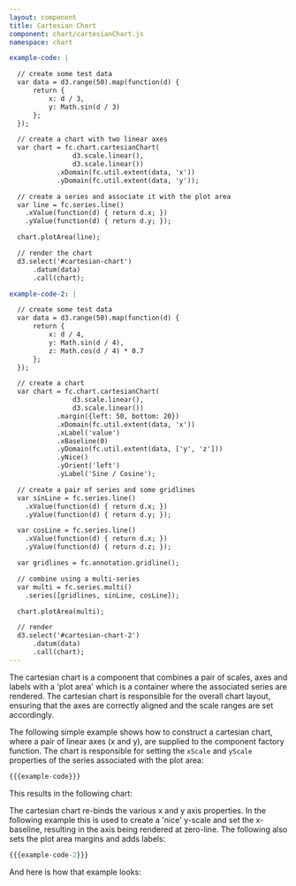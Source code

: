 ```yaml
---
layout: component
title: Cartesian Chart
component: chart/cartesianChart.js
namespace: chart

example-code: |

  // create some test data
  var data = d3.range(50).map(function(d) {
      return {
          x: d / 3,
          y: Math.sin(d / 3)
      };
  });

  // create a chart with two linear axes
  var chart = fc.chart.cartesianChart(
                d3.scale.linear(),
                d3.scale.linear())
            .xDomain(fc.util.extent(data, 'x'))
            .yDomain(fc.util.extent(data, 'y'));

  // create a series and associate it with the plot area
  var line = fc.series.line()
    .xValue(function(d) { return d.x; })
    .yValue(function(d) { return d.y; });

  chart.plotArea(line);

  // render the chart
  d3.select('#cartesian-chart')
      .datum(data)
      .call(chart);

example-code-2: |

  // create some test data
  var data = d3.range(50).map(function(d) {
      return {
          x: d / 4,
          y: Math.sin(d / 4),
          z: Math.cos(d / 4) * 0.7
      };
  });

  // create a chart
  var chart = fc.chart.cartesianChart(
                d3.scale.linear(),
                d3.scale.linear())
            .margin({left: 50, bottom: 20})
            .xDomain(fc.util.extent(data, 'x'))
            .xLabel('value')
            .xBaseline(0)
            .yDomain(fc.util.extent(data, ['y', 'z']))
            .yNice()
            .yOrient('left')
            .yLabel('Sine / Cosine');

  // create a pair of series and some gridlines
  var sinLine = fc.series.line()
    .xValue(function(d) { return d.x; })
    .yValue(function(d) { return d.y; });

  var cosLine = fc.series.line()
    .xValue(function(d) { return d.x; })
    .yValue(function(d) { return d.z; });

  var gridlines = fc.annotation.gridline();

  // combine using a multi-series
  var multi = fc.series.multi()
    .series([gridlines, sinLine, cosLine]);

  chart.plotArea(multi);

  // render
  d3.select('#cartesian-chart-2')
      .datum(data)
      .call(chart);
---
```


The cartesian chart is a component that combines a pair of scales, axes and labels with a 'plot area' which is a container where the associated series are rendered. The cartesian chart is responsible for the overall chart layout, ensuring that the axes are correctly aligned and the scale ranges are set accordingly.

The following simple example shows how to construct a cartesian chart, where a pair of linear axes (x and y), are supplied to the component factory function. The chart is responsible for setting the `xScale` and `yScale` properties of the series associated with the plot area:

```js
{{{example-code}}}
```

This results in the following chart:

<div id="cartesian-chart"> </div>
<script type="text/javascript">
(function() {
  {{{example-code}}}
}());
</script>

The cartesian chart re-binds the various x and y axis properties. In the following example this is used to create a 'nice' y-scale and set the x-baseline, resulting in the axis being rendered at zero-line. The following also sets the plot area margins and adds labels: 

```js
{{{example-code-2}}}
```

And here is how that example looks:

<div id="cartesian-chart-2" style="height: 250px; width: 400px;"> </div>
<script type="text/javascript">
(function() {
  {{{example-code-2}}}
}());
</script>

